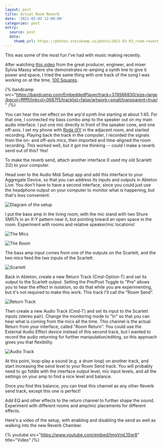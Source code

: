```yaml
---
layout: post
title: Actual Room Reverb
date: '2021-03-03 12:00:00'
categories: post
entry:
  source: post
  data:
    thumb_url: https://photos.steinkamp.us/photo/2021-03-03_room-reverb/2021030408155275--7795515852288585693-IMG_1899_HEIC.JPG?size=300x300&crop
---
```


This was some of the most fun I've had with music making recently.

After watching [this video](https://youtube.com/watch?v=SA6Emhn7bMs) from the great producer, engineer, and mixer Sylvia Massy where she demonstrates re-amping a synth line to give it power and space, I tried the same thing with one track of the song I was working on at the time, [100 Squares](https://open.spotify.com/track/5QasBwoeE4WYOqQPu4tBMD?si=YlJP2JI1Rv6gQlhGYvESJQ).

{% bandcamp src="https://bandcamp.com/EmbeddedPlayer/track=378566830/size=large/bgcol=ffffff/linkcol=0687f5/tracklist=false/artwork=small/transparent=true/" /%}

You can hear the net effect on the arp'd synth line starting at about 1:45. For that one, I connected my bass combo amp to the speaker out on my main audio interface. I put one mic directly in front of the speaker cone, and one off-axis. I set my phone with [Rode iXY](http://www.rode.com/microphones/ixy) in the adjacent room, and started recording. Playing back the track in the computer, I recorded the signals from the on- and off-axis mics, then imported and time-aligned the room recording. This worked well, but it got me thinking -- could I make a reverb send out of this? Yes!

To make the reverb send, attach another interface (I used my old Scarlett 2i2) to your computer.

Head over to the Audio Midi Setup app and add this interface to your Aggregate Device, so that you can address its inputs and outputs in Ableton Live. You don't have to have a second interface, since you could just use the headphone output on your computer to monitor what is happening, but that's less convenient.

![Diagram of the setup](/images/room_audio_midi.png)

I put the bass amp in the living room, with the mic stand with two Shure SM57s in an X-Y pattern near it, but pointing toward an open space in the room. Experiment with rooms and relative speaker/mic locations!

![The Mics](https://photos.steinkamp.us/photo/2021-03-03_room-reverb/2021030408155275--3718474167161792980-IMG_1900.HEIC)

![The Room](https://photos.steinkamp.us/photo/2021-03-03_room-reverb/2021030408155275--7795515852288585693-IMG_1899.HEIC)

The bass amp input comes from one of the outputs on the Scarlett, and the two mics feed the two inputs of the Scarlett.

![Scarlett](https://photos.steinkamp.us/photo/2021-03-03_room-reverb/2021030408155275--6544226813501110196-IMG_1901_HEIC-XL.jpg)

Back in Ableton, create a new Return Track (Cmd-Option-T) and set its output to the Scarlett output. Setting the Pre/Post Toggle to "Pre" allows you to hear the effect in isolation, so do that while you are experimenting, but it's not required to make this work. This track I'll call the "Room Send".

![Return Track](https://photos.steinkamp.us/photo/2021-03-03_room-reverb/2021030408155275--8885037713138693610-IMG_1902_HEIC-XL.jpg)

Then create a new Audio Track (Cmd-T) and set its input to the Scarlett inputs (stereo pair). Change the monitoring mode to "In" so that you can hear what is coming from the mics all the time. This channel is the actual Return from your interface, called "Room Return". You could use the External Audio Effect device instead of this second track, but I wanted to record the audio returning for further manipulation/editing, so this approach gives you that flexibility.

![Audio Track](https://photos.steinkamp.us/photo/2021-03-03_room-reverb/IMG_1905_HEIC.JPG)

At this point, loop-play a sound (e.g. a drum loop) on another track, and start increasing the send level to your Room Send track. You will probably need to go fiddle with the interface output level, mic input levels, and all the settings on your amp to find a nice level and balance.

Once you find this balance, you can treat this channel as any other Reverb send track, except this one is perfect!

Add EQ and other effects to the return channel to further shape the sound. Experiment with different rooms and amp/mic placements for different effects.

Here's a video of the setup, with enabling and disabling the send as well as walking into the new Reverb Chamber.

{% youtube src="https://www.youtube.com/embed/ImgVmL1Sgr8" title="Video" /%}
